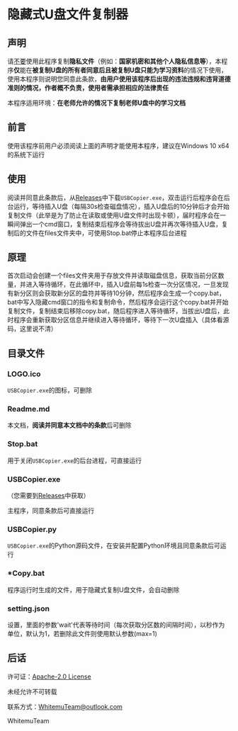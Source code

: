 # 隐藏式U盘文件复制器

## 声明

请<u>不要</u>使用此程序复制**隐私文件**（例如：**国家机密和其他个人隐私信息等**），本程序**仅**能在**被复制U盘的所有者同意后且被复制U盘只能为学习资料**的情况下使用，使用本程序则说明您同意此条款，**由用户使用该程序后出现的违法违规和违背道德准则的情况，作者概不负责，使用者需承担相应的法律责任**

本程序适用环境：**在老师允许的情况下复制老师U盘中的学习文档**

## 前言

使用该程序前用户必须阅读上面的声明才能使用本程序，建议在Windows 10 x64的系统下运行

## 使用

阅读并同意此条款后，从[Releases](https://github.com/WhitemuTeam/USBCopyer/releases)中下载`USBCopier.exe`，双击运行后程序会在后台运行，等待插入U盘（每隔30s检查磁盘情况），插入U盘后的10分钟后才会开始复制文件（此举是为了防止在读取或使用U盘文件时出现卡顿），届时程序会在一瞬间弹出一个cmd窗口，复制结束后程序会等待拔出U盘并再次等待插入U盘，复制后的文件在files文件夹中，可使用Stop.bat停止本程序后台进程

## 原理

首次启动会创建一个files文件夹用于存放文件并读取磁盘信息，获取当前分区数量，并进入等待循环，在此循环中，插入U盘前每1s检查一次分区情况，一旦发现有新分区则会获取新分区的盘符并等待10分钟，然后程序会生成一个copy.bat，bat中写入隐藏cmd窗口的指令和复制命令，然后程序会运行这个copy.bat并开始复制文件，复制结束后移除copy.bat，随后程序进入等待循环，当拔出U盘后，此时程序会重新获取分区信息并继续进入等待循环，等待下一次U盘插入（具体看源码，这里说不清）

## 目录文件

### LOGO.ico

`USBCopier.exe`的图标，可删除

### Readme.md

本文档，**阅读并同意本文档中的条款**后可删除

### Stop.bat

用于关闭`USBCopier.exe`的后台进程，可直接运行

### USBCopier.exe

（您需要到[Releases](https://github.com/WhitemuTeam/USBCopyer/releases)中获取）

主程序，同意条款后可直接运行

### USBCopier.py

`USBCopier.exe`的Python源码文件，在安装并配置Python环境且同意条款后可运行

### *Copy.bat

程序运行时生成的文件，用于隐藏式复制U盘文件，会自动删除

### setting.json

设置，里面的参数'wait'代表等待时间（每次获取分区数的间隔时间），以秒作为单位，默认为1，若删除此文件则使用默认参数(max=1)

## 后话

许可证：[Apache-2.0 License](https://github.com/WhitemuTeam/USBCopyer/blob/main/LICENSE)

未经允许不可转载

联系方式：WhitemuTeam@outlook.com

WhitemuTeam